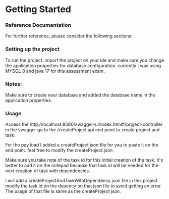 # Getting Started

### Reference Documentation
For further reference, please consider the following sections:

### Setting up the project

To run the project. import the project on your ide and make sure you change the application properties for database configuration.
currently I was using MYSQL 8 and java 17 for this assessment exam.

### Notes:
Make sure to create your database and added the database name in the application properties.


### Usage
 Access the http://localhost:8080/swagger-ui/index.html#/project-controller in the swagger
go to the /createProject api end point to create project and task.


For the pay load I added a createProject json file for you to paste it on the end point. 
feel free to modify the createProject.json

Make sure you take note of the task id for this initial creation of the task. It's better to add it on the notepad
because that task id will be needed for the next creation of task with dependencies.

I will add a createProjectAndTaskWithDependency json file in this project.
modify the task id on the depency on that json file to avoid getting an error.
The usage of that file is same as the createProject json.






